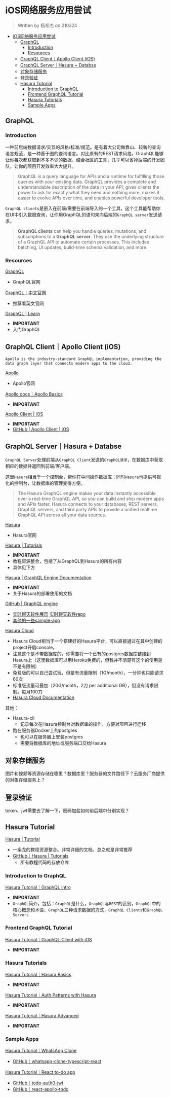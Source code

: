 # iOS网络服务应用尝试

> Written by 杨希杰 on 210324

- [iOS网络服务应用尝试](#ios网络服务应用尝试)
  - [GraphQL](#graphql)
    - [Introduction](#introduction)
    - [Resources](#resources)
  - [GraphQL Client｜Apollo Client (iOS)](#graphql-clientapollo-client-ios)
  - [GraphQL Server｜Hasura + Databse](#graphql-serverhasura--databse)
  - [对象存储服务](#对象存储服务)
  - [登录验证](#登录验证)
  - [Hasura Tutorial](#hasura-tutorial)
    - [Introduction to GraphQL](#introduction-to-graphql)
    - [Frontend GraphQL Tutorial](#frontend-graphql-tutorial)
    - [Hasura Tutorials](#hasura-tutorials)
    - [Sample Apps](#sample-apps)

## GraphQL

### Introduction

一种前后端数据请求/交互的风格/标准/规范。是有着大公司做靠山、较新的查询语言规范，是一种基于图的查询语言。对比原有的REST请求风格，GraphQL能够让你每次都获取到不多不少的数据，结合社区的工具，几乎可以省掉后端的开发团队，让你的项目开发效率大大提升。

> GraphQL is a query language for APIs and a runtime for fulfilling those queries with your existing data. GraphQL provides a complete and understandable description of the data in your API, gives clients the power to ask for exactly what they need and nothing more, makes it easier to evolve APIs over time, and enables powerful developer tools.

`GraphQL clients`是嵌入在前端/需要在前端导入的一个工具，这个工具能帮助你在UI中引入数据查询，让你用GraphQL的语句来向后端的`GraphQL server`发送请求。

> **GraphQL clients** can help you handle queries, mutations, and subscriptions to a **GraphQL server**. They use the underlying structure of a GraphQL API to automate certain processes. This includes batching, UI updates, build-time schema validation, and more.

### Resources

[GraphQL](https://graphql.org)
* GraphQL官网

[GraphQL｜中文官网](https://graphql.cn)
* 推荐看英文官网

[GraphQL | Learn](https://graphql.org/learn/)
* **IMPORTANT**
* 入门GraphQL

## GraphQL Client｜Apollo Client (iOS)

```
Apollo is the industry-standard GraphQL implementation, providing the data graph layer that connects modern apps to the cloud.
```

[Apollo](https://www.apollographql.com)
* Apollo官网

[Apollo docs｜Apollo Basics](https://www.apollographql.com/docs/)
* **IMPORTANT**

[Apollo Client | iOS](https://www.apollographql.com/docs/ios/)
* **IMPORTANT**
* [GitHub | Apollo Client | iOS](https://github.com/apollographql/apollo-ios)

## GraphQL Server｜Hasura + Databse

`GraphQL Server`处理前端从`GraphQL Client`发送的`GraphQL请求`，在数据库中获取相应的数据并返回到前端/客户端。

这里`Hasura`相当于一个控制台，帮你在中间操作数据库；同时`Hasura`也提供可视化的控制台，让数据库的管理变得方便。

> The Hasura GraphQL engine makes your data instantly accessible over a real-time GraphQL API, so you can build and ship modern apps and APIs faster. Hasura connects to your databases, REST servers, GraphQL servers, and third party APIs to provide a unified realtime GraphQL API across all your data sources.

[Hasura](https://hasura.io)
* Hasura官网

[Hasura | Tutorials](https://hasura.io/learn/)
* **IMPORTANT**
* 教程资源整合，包括了从GraphQL到Hasura的所有内容
* 具体见下方

[Hasura | GraphQL Engine Documentation](https://hasura.io/docs/latest/graphql/core/index.html)
* **IMPORTANT**
* 关于Hasura的部署使用的文档

[GitHub | GraphQL engine](https://github.com/hasura/graphql-engine/)
* [实时聊天软件展示](https://realtime-chat.demo.hasura.app/)
[实时聊天软件repo](https://github.com/hasura/graphql-engine/tree/master/community/sample-apps/realtime-chat)
* [其他的一些sample-app](https://github.com/hasura/graphql-engine/tree/master/community/sample-apps)

[Hasura Cloud](https://cloud.hasura.io)
* Hasura Cloud相当于一个搭建好的Hasura平台，可以直接通过在其中创建的project开启console。
* 注意这个是不带数据库的，你需要将一个已有的postgres数据库链接到Hasura上（这里数据库可以用Heroku免费的，但我并不清楚有这个的使用是不是有限制）
* 免费版的可以自己尝试玩，但是有流量限制（1G/month），一分钟也只能请求60次
* 标准版流量可叠加（20G/month，2刀 per additional GB），但没有请求限制。每月100刀
* [Hasura Cloud Documentation](https://hasura.io/docs/latest/graphql/cloud/index.html)

其他：
* Hasura-cli
    * 记录每次在Hasura控制台对数据库的操作，方便对项目进行迁移
* 跑在服务器Docker上的postgres
    * 也可以在服务器上安装postgres
    * 需要将数据库的地址或服务端口交给Hasura

## 对象存储服务

图片和视频等资源存储在哪里？数据库里？服务器的文件路径下？云服务厂商提供的对象存储服务上？

## 登录验证

token、jwt需要去了解一下，密码加盐如何前后端中分别实现？

## Hasura Tutorial

[Hasura | Tutorial](https://hasura.io/learn/)
* 一条龙的教程资源整合。非常详细的文档。总之就是非常推荐
* [GitHub｜Hasura | Tutorials](https://github.com/hasura/learn-graphql)
    * 所有教程代码的存放仓库

### Introduction to GraphQL

[Hasura Tutorial｜GraphQL intro](https://hasura.io/learn/graphql/intro-graphql/introduction/)
* **IMPORTANT**
* `GraphQL`简介，包括：`GraphQL`是什么，`GraphQL`与`REST`的区别，`GraphQL`中的核心概念和术语，`GraphQL`三种请求数据的方式，`GraphQL Clients`和`GraphQL Servers`

### Frontend GraphQL Tutorial

[Hasura Tutorial｜GraphQL Client with iOS](https://hasura.io/learn/graphql/ios/introduction/)
* **IMPORTANT**

### Hasura Tutorials

[Hasura Tutorial｜Hasura Basics](https://hasura.io/learn/graphql/hasura/introduction/)
* **IMPORTANT**

[Hasura Tutorial｜Auth Patterns with Hasura](https://hasura.io/learn/graphql/hasura-auth-slack/introduction/)
* **IMPORTANT**

[Hasura Tutorial｜Hasura Advanced]()
* **IMPORTANT**

### Sample Apps

[Hasura Tutorial｜WhatsApp Clone](https://whatsapp-clone.demo.hasura.app/sign-in)
* [GitHub｜whatsapp-clone-typescript-react](https://github.com/hasura/graphql-engine/tree/master/community/sample-apps/whatsapp-clone-typescript-react)

[Hasura Tutorial｜React to-do app](https://react-apollo-todo.demo.hasura.app)
* [GitHub｜todo-auth0-jwt](https://github.com/hasura/graphql-engine/tree/master/community/sample-apps/todo-auth0-jwt)
* [GitHub｜react-apollo-todo](https://github.com/hasura/graphql-engine/tree/master/community/sample-apps/react-apollo-todo)
